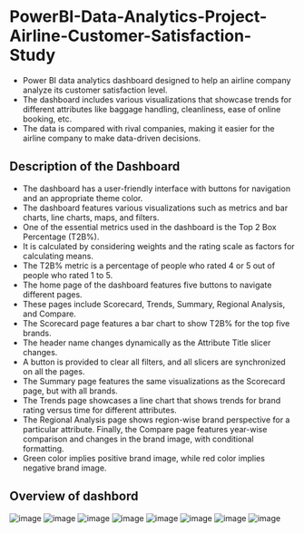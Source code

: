 # PowerBI-Data-Analytics-Project-Airline-Customer-Satisfaction-Study

* Power BI data analytics dashboard designed to help an airline company analyze its customer satisfaction level. 
* The dashboard includes various visualizations that showcase trends for different attributes like baggage handling, cleanliness, ease of online booking, etc. 
* The data is compared with rival companies, making it easier for the airline company to make data-driven decisions.

## Description of the Dashboard
* The dashboard has a user-friendly interface with buttons for navigation and an appropriate theme color. 
* The dashboard features various visualizations such as metrics and bar charts, line charts, maps, and filters. 
* One of the essential metrics used in the dashboard is the Top 2 Box Percentage (T2B%). 
* It is calculated by considering weights and the rating scale as factors for calculating means. 
* The T2B% metric is a percentage of people who rated 4 or 5 out of people who rated 1 to 5.
* The home page of the dashboard features five buttons to navigate different pages. 
* These pages include Scorecard, Trends, Summary, Regional Analysis, and Compare. 
* The Scorecard page features a bar chart to show T2B% for the top five brands. 
* The header name changes dynamically as the Attribute Title slicer changes. 
* A button is provided to clear all filters, and all slicers are synchronized on all the pages.
* The Summary page features the same visualizations as the Scorecard page, but with all brands. 
* The Trends page showcases a line chart that shows trends for brand rating versus time for different attributes. 
* The Regional Analysis page shows region-wise brand perspective for a particular attribute. Finally, the Compare page features year-wise comparison and changes in the brand image, with conditional formatting. 
* Green color implies positive brand image, while red color implies negative brand image.
## Overview of dashbord
![image](https://user-images.githubusercontent.com/90543827/230882712-79fbcf99-c05c-428e-9fab-20f614db82d6.png)
![image](https://user-images.githubusercontent.com/90543827/230882724-0ea24e2a-9c2b-4b88-890f-8ad3f1521310.png)
![image](https://user-images.githubusercontent.com/90543827/230882742-24d86114-1137-4cd5-981a-570a0f4d3455.png)
![image](https://user-images.githubusercontent.com/90543827/230882768-07917462-a5ea-422a-8f42-b31de17294c0.png)
![image](https://user-images.githubusercontent.com/90543827/230882781-f0c39603-0412-47e4-a509-9b49b2231419.png)
![image](https://user-images.githubusercontent.com/90543827/230882789-e8017dfe-e202-45a8-ba96-3b8797b563bc.png)
![image](https://user-images.githubusercontent.com/90543827/230882798-896d41a7-d13a-45f3-9c5c-4f7abdae67a9.png)
![image](https://user-images.githubusercontent.com/90543827/230882823-71cb02f4-fbab-4a23-a44d-9b24437b335e.png)
